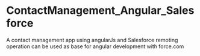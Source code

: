 # ContactManagement_Angular_Salesforce
A contact management app using angularJs and Salesforce remoting operation can be used as base for angular development with force.com
